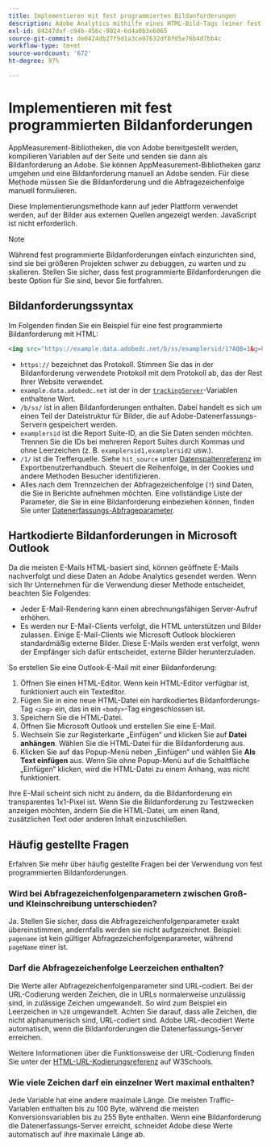 ```yaml
---
title: Implementieren mit fest programmierten Bildanforderungen
description: Adobe Analytics mithilfe eines HTML-Bild-Tags (einer fest programmierten Bildanforderung) implementieren
exl-id: 84247daf-c94b-456c-9824-6d4a0b3e6065
source-git-commit: de0424db27f9d1a3ce07632df8fd5e76b4d7bb4c
workflow-type: tm+mt
source-wordcount: '672'
ht-degree: 97%

---
```


# Implementieren mit fest programmierten Bildanforderungen

AppMeasurement-Bibliotheken, die von Adobe bereitgestellt werden, kompilieren Variablen auf der Seite und senden sie dann als Bildanforderung an Adobe. Sie können AppMeasurement-Bibliotheken ganz umgehen und eine Bildanforderung manuell an Adobe senden. Für diese Methode müssen Sie die Bildanforderung und die Abfragezeichenfolge manuell formulieren.

Diese Implementierungsmethode kann auf jeder Plattform verwendet werden, auf der Bilder aus externen Quellen angezeigt werden. JavaScript ist nicht erforderlich.

>[!NOTE]
>
>Während fest programmierte Bildanforderungen einfach einzurichten sind, sind sie bei größeren Projekten schwer zu debuggen, zu warten und zu skalieren. Stellen Sie sicher, dass fest programmierte Bildanforderungen die beste Option für Sie sind, bevor Sie fortfahren.

## Bildanforderungssyntax

Im Folgenden finden Sie ein Beispiel für eine fest programmierte Bildanforderung mit HTML:

```html
<img src="https://example.data.adobedc.net/b/ss/examplersid/1?AQB=1&g=http%3A%2F%2Fexample.com&pageName=Example%20hardcoded%20hit&v1=Example%20value&AQE=1"/>
```

* `https://` bezeichnet das Protokoll. Stimmen Sie das in der Bildanforderung verwendete Protokoll mit dem Protokoll ab, das der Rest Ihrer Website verwendet.
* `example.data.adobedc.net` ist der in der [`trackingServer`](/help/implement/vars/config-vars/trackingserver.md)-Variablen enthaltene Wert.
* `/b/ss/` ist in allen Bildanforderungen enthalten. Dabei handelt es sich um einen Teil der Dateistruktur für Bilder, die auf Adobe-Datenerfassungs-Servern gespeichert werden.
* `examplersid` ist die Report Suite-ID, an die Sie Daten senden möchten. Trennen Sie die IDs bei mehreren Report Suites durch Kommas und ohne Leerzeichen (z. B. `examplersid1,examplersid2` usw.).
* `/1/` ist die Trefferquelle. Siehe `hit_source` unter [Datenspaltenreferenz](../../export/analytics-data-feed/c-df-contents/datafeeds-reference.md) im Exportbenutzerhandbuch. Steuert die Reihenfolge, in der Cookies und andere Methoden Besucher identifizieren.
* Alles nach dem Trennzeichen der Abfragezeichenfolge (`?`) sind Daten, die Sie in Berichte aufnehmen möchten. Eine vollständige Liste der Parameter, die Sie in eine Bildanforderung einbeziehen können, finden Sie unter [Datenerfassungs-Abfrageparameter](../validate/query-parameters.md).

## Hartkodierte Bildanforderungen in Microsoft Outlook

Da die meisten E-Mails HTML-basiert sind, können geöffnete E-Mails nachverfolgt und diese Daten an Adobe Analytics gesendet werden. Wenn sich Ihr Unternehmen für die Verwendung dieser Methode entscheidet, beachten Sie Folgendes:

* Jeder E-Mail-Rendering kann einen abrechnungsfähigen Server-Aufruf erhöhen.
* Es werden nur E-Mail-Clients verfolgt, die HTML unterstützen und Bilder zulassen. Einige E-Mail-Clients wie Microsoft Outlook blockieren standardmäßig externe Bilder. Diese E-Mails werden erst verfolgt, wenn der Empfänger sich dafür entscheidet, externe Bilder herunterzuladen.

So erstellen Sie eine Outlook-E-Mail mit einer Bildanforderung:

1. Öffnen Sie einen HTML-Editor. Wenn kein HTML-Editor verfügbar ist, funktioniert auch ein Texteditor.
2. Fügen Sie in eine neue HTML-Datei ein hardkodiertes Bildanforderungs-Tag `<img>` ein, das in ein `<body>`-Tag eingeschlossen ist.
3. Speichern Sie die HTML-Datei.
4. Öffnen Sie Microsoft Outlook und erstellen Sie eine E-Mail.
5. Wechseln Sie zur Registerkarte „Einfügen“ und klicken Sie auf **Datei anhängen**. Wählen Sie die HTML-Datei für die Bildanforderung aus.
6. Klicken Sie auf das Popup-Menü neben „Einfügen“ und wählen Sie **Als Text einfügen** aus. Wenn Sie ohne Popup-Menü auf die Schaltfläche „Einfügen“ klicken, wird die HTML-Datei zu einem Anhang, was nicht funktioniert.

Ihre E-Mail scheint sich nicht zu ändern, da die Bildanforderung ein transparentes 1x1-Pixel ist. Wenn Sie die Bildanforderung zu Testzwecken anzeigen möchten, ändern Sie die HTML-Datei, um einen Rand, zusätzlichen Text oder anderen Inhalt einzuschließen.

## Häufig gestellte Fragen

Erfahren Sie mehr über häufig gestellte Fragen bei der Verwendung von fest programmierten Bildanforderungen.

### Wird bei Abfragezeichenfolgenparametern zwischen Groß- und Kleinschreibung unterschieden?

Ja. Stellen Sie sicher, dass die Abfragezeichenfolgenparameter exakt übereinstimmen, andernfalls werden sie nicht aufgezeichnet. Beispiel: `pagename` ist kein gültiger Abfragezeichenfolgenparameter, während `pageName` einer ist.

### Darf die Abfragezeichenfolge Leerzeichen enthalten?

Die Werte aller Abfragezeichenfolgenparameter sind URL-codiert. Bei der URL-Codierung werden Zeichen, die in URLs normalerweise unzulässig sind, in zulässige Zeichen umgewandelt. So wird zum Beispiel ein Leerzeichen in `%20` umgewandelt. Achten Sie darauf, dass alle Zeichen, die nicht alphanumerisch sind, URL-codiert sind. Adobe URL-decodiert Werte automatisch, wenn die Bildanforderungen die Datenerfassungs-Server erreichen.

Weitere Informationen über die Funktionsweise der URL-Codierung finden Sie unter der [HTML-URL-Kodierungsreferenz](https://www.w3schools.com/tags/ref_urlencode.asp) auf W3Schools.

### Wie viele Zeichen darf ein einzelner Wert maximal enthalten?

Jede Variable hat eine andere maximale Länge. Die meisten Traffic-Variablen enthalten bis zu 100 Byte, während die meisten Konversionsvariablen bis zu 255 Byte enthalten. Wenn eine Bildanforderung die Datenerfassungs-Server erreicht, schneidet Adobe diese Werte automatisch auf ihre maximale Länge ab.
